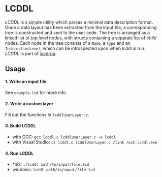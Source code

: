 # LCDDL
_LCDDL_ is a simple utility which parses a minimal data description format.
Once a data layout has been extracted from the input file, a corresponding
tree is constructed and sent to the user code.
The tree is arranged as a linked list of _top level_ nodes, with structs
containing a separate list of _child_ nodes.
Each node in the tree consists of a `Name`, a `Type` and an `IndirectionLevel`,
which can be introspected upon when lcddl is run.
_LCDDL_ is part of [lucerna](https://github.com/tomthornt0n/lucerna).
## Usage
#### 1. Write an input file
See `example.lcd` for more info.
#### 2. Write a custom layer
Fill out the functions in `lcddlUserLayer.c`.
#### 3. Build LCDDL
* with GCC: `gcc lcddl.c lcddlUserLayer.c -o lcddl`
* with Visual Studio: `cl lcddl.c lcddlUserLayer.c /link /out:lcddl.exe`
#### 4. Run LCDDL
* *nix: `./lcddl path/to/input/file.lcd`
* windows: `lcddl path/to/input/file.lcd`
